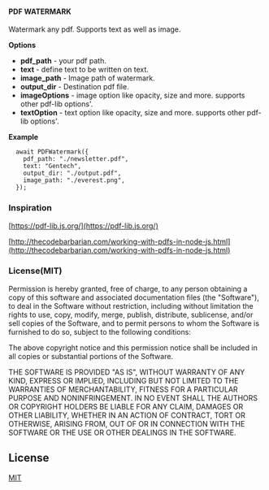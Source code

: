 #### PDF WATERMARK

Watermark any pdf. Supports text as well as image.

**Options**

- **pdf_path** - your pdf path.
- **text** - define text to be written on text.
- **image_path** - Image path of watermark.
- **output_dir** - Destination pdf file.
- **imageOptions** - image option like opacity, size and more. supports other pdf-lib options'.
- **textOption** - text option like opacity, size and more. supports other pdf-lib options'.

**Example**

```
  await PDFWatermark({
    pdf_path: "./newsletter.pdf",
    text: "Gentech",
    output_dir: "./output.pdf",
    image_path: "./everest.png",
  });

```

### Inspiration

[https://pdf-lib.js.org/](https://pdf-lib.js.org/)

[http://thecodebarbarian.com/working-with-pdfs-in-node-js.html](http://thecodebarbarian.com/working-with-pdfs-in-node-js.html)

### License(MIT)

Permission is hereby granted, free of charge, to any person obtaining a copy of this software and associated documentation files (the "Software"), to deal in the Software without restriction, including without limitation the rights to use, copy, modify, merge, publish, distribute, sublicense, and/or sell copies of the Software, and to permit persons to whom the Software is furnished to do so, subject to the following conditions:

The above copyright notice and this permission notice shall be included in all copies or substantial portions of the Software.

THE SOFTWARE IS PROVIDED "AS IS", WITHOUT WARRANTY OF ANY KIND, EXPRESS OR IMPLIED, INCLUDING BUT NOT LIMITED TO THE WARRANTIES OF MERCHANTABILITY, FITNESS FOR A PARTICULAR PURPOSE AND NONINFRINGEMENT. IN NO EVENT SHALL THE AUTHORS OR COPYRIGHT HOLDERS BE LIABLE FOR ANY CLAIM, DAMAGES OR OTHER LIABILITY, WHETHER IN AN ACTION OF CONTRACT, TORT OR OTHERWISE, ARISING FROM, OUT OF OR IN CONNECTION WITH THE SOFTWARE OR THE USE OR OTHER DEALINGS IN THE SOFTWARE.

## License

[MIT](LICENSE.md)
